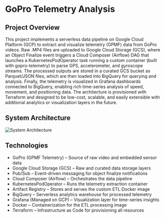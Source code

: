 # GoPro Telemetry Analysis

## Project Overview

This project implements a serverless data pipeline on Google Cloud Platform (GCP) to extract and visualize telemetry (GPMF) data from GoPro videos. Raw .MP4 files are uploaded to Google Cloud Storage (GCS), where an Object Finalize event triggers a Cloud Composer (Airflow) DAG that launches a KubernetesPodOperator task running a custom container (built with gopro-telemetry) to parse GPS, accelerometer, and gyroscope streams. The processed outputs are stored in a curated GCS bucket as Parquet/JSON files, which are then loaded into BigQuery for querying and analysis. Finally, the telemetry is visualized in Grafana dashboards connected to BigQuery, enabling rich time-series analysis of speed, movement, and positioning data. The architecture is provisioned with Terraform and designed to be low-cost, scalable, and easily extensible with additional analytics or visualization layers in the future.

## System Architecture

![System Architecture](assets/architecture-gcs.png)

## Technologies

- GoPro (GPMF Telemetry) – Source of raw video and embedded sensor data
- Google Cloud Storage (GCS) – Raw and curated data storage layers
- Pub/Sub – Event-driven messaging for object finalize notifications
- Cloud Composer (Airflow) – Orchestrates the data pipeline
- KubernetesPodOperator – Runs the telemetry extraction container
- Artifact Registry – Stores and serves the custom ETL Docker image
- BigQuery – Serverless analytics warehouse for processed telemetry
- Grafana (Managed on GCP) – Visualization layer for time-series insights
- Docker – Containerization for the ETL processing image
- Terraform – Infrastructure as Code for provisioning all resources
